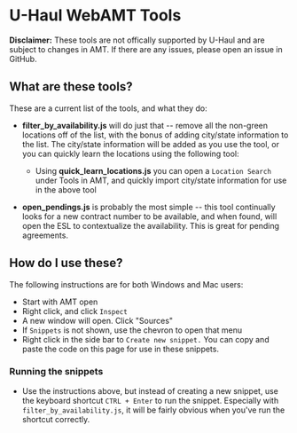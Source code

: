 # U-Haul WebAMT Tools

**Disclaimer:** These tools are not offically supported by U-Haul and are subject to changes in AMT. If there are any issues, please open an issue in GitHub. 

## What are these tools?

These are a current list of the tools, and what they do: 

* **filter_by_availability.js** will do just that -- remove all the non-green locations off of the list, with the bonus of adding city/state information to the list. The city/state information will be added as you use the tool, or you can quickly learn the locations using the following tool:
    * Using **quick_learn_locations.js** you can open a `Location Search` under Tools in AMT, and quickly import city/state information for use in the above tool

* **open_pendings.js** is probably the most simple -- this tool continually looks for a new contract number to be available, and when found, will open the ESL to contextualize the availability. This is great for pending agreements.

## How do I use these? 

The following instructions are for both Windows and Mac users: 

- Start with AMT open
- Right click, and click `Inspect`
- A new window will open. Click "Sources"
- If `Snippets` is not shown, use the chevron to open that menu
- Right click in the side bar to `Create new snippet.` You can copy and paste the code on this page for use in these snippets.

### Running the snippets

- Use the instructions above, but instead of creating a new snippet, use the keyboard shortcut `CTRL + Enter` to run the snippet. Especially with `filter_by_availability.js`, it will be fairly obvious when you've run the shortcut correctly. 